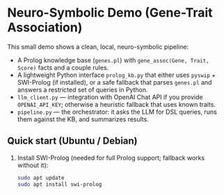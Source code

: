 # Neuro-Symbolic Demo (Gene-Trait Association)

This small demo shows a clean, local, neuro-symbolic pipeline:
- A Prolog knowledge base (`genes.pl`) with `gene_assoc(Gene, Trait, Score)` facts and a couple rules.
- A lightweight Python interface `prolog_kb.py` that either uses `pyswip` + SWI-Prolog (if installed),
  or a safe fallback that parses `genes.pl` and answers a restricted set of queries in Python.
- `llm_client.py` — integration with OpenAI Chat API if you provide `OPENAI_API_KEY`; otherwise a heuristic fallback that uses known traits.
- `pipeline.py` — the orchestrator: it asks the LLM for DSL queries, runs them against the KB, and summarizes results.

## Quick start (Ubuntu / Debian)

1. Install SWI-Prolog (needed for full Prolog support; fallback works without it):
   ```bash
   sudo apt update
   sudo apt install swi-prolog
